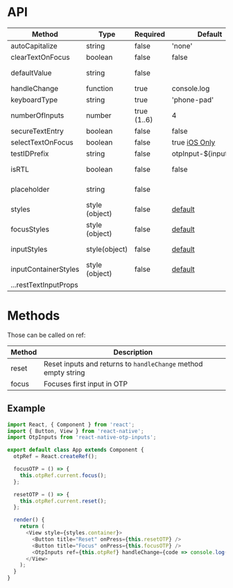 # API

| Method                | Type           | Required    | Default                                 | Description                                                         |
| --------------------- | -------------- | ----------- | --------------------------------------- | ------------------------------------------------------------------- |
| autoCapitalize        | string         | false       | 'none'                                  |                                                                     |
| clearTextOnFocus      | boolean        | false       | false                                   |                                                                     |
| defaultValue          | string         | false       |                                         | Sets default value for otp inputs                                   |
| handleChange          | function       | true        | console.log                             | Returns otp code.                                                   |
| keyboardType          | string         | true        | 'phone-pad'                             |                                                                     |
| numberOfInputs        | number         | true (1..6) | 4                                       | Inputs count to render.                                             |
| secureTextEntry       | boolean        | false       | false                                   |                                                                     |
| selectTextOnFocus     | boolean        | false       | true [iOS Only](./src/OtpInput.tsx#L56) |                                                                     |
| testIDPrefix          | string         | false       | otpInput-\${inputIndex}                 | Prefix for testID.                                                  |
| isRTL                 | boolean        | false       | false                                   | Preferably I18nManager.isRTL.                                       |
| placeholder           | string         | false       |                                         | Placeholder for the input boxes.                                    |
| styles                | style (object) | false       | [default](./src/index.tsx#L275)         | Applied to whole container.                                         |
| focusStyles           | style (object) | false       | [default](./src/index.tsx#L275)         | Applied to the input on focus.                                      |
| inputStyles           | style(object)  | false       | [default](./src/index.tsx#L275)         | Applied to single input.                                            |
| inputContainerStyles  | style (object) | false       | [default](./src/index.tsx#L275)         | Applied to each input container.                                    |
| ...restTextInputProps |                |             |                                         | [TextInput](https://facebook.github.io/react-native/docs/textinput) |

# Methods

Those can be called on ref:

| Method | Description                                                    |
| ------ | -------------------------------------------------------------- |
| reset  | Reset inputs and returns to `handleChange` method empty string |
| focus  | Focuses first input in OTP                                     |

## Example

```js
import React, { Component } from 'react';
import { Button, View } from 'react-native';
import OtpInputs from 'react-native-otp-inputs';

export default class App extends Component {
  otpRef = React.createRef();

  focusOTP = () => {
    this.otpRef.current.focus();
  };

  resetOTP = () => {
    this.otpRef.current.reset();
  };

  render() {
    return (
      <View style={styles.container}>
        <Button title="Reset" onPress={this.resetOTP} />
        <Button title="Focus" onPress={this.focusOTP} />
        <OtpInputs ref={this.otpRef} handleChange={code => console.log(code)} numberOfInputs={6} />
      </View>
    );
  }
}
```
